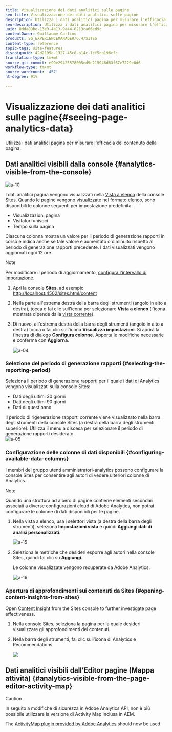 ```yaml
---
title: Visualizzazione dei dati analitici sulle pagine
seo-title: Visualizzazione dei dati analitici sulle pagine
description: Utilizza i dati analitici pagina per misurare l'efficacia del contenuto della pagina
seo-description: Utilizza i dati analitici pagina per misurare l'efficacia del contenuto della pagina
uuid: 8dda89be-13e3-4a13-9a44-0213ca66ed9c
contentOwner: Guillaume Carlino
products: SG_EXPERIENCEMANAGER/6.4/SITES
content-type: reference
topic-tags: site-features
discoiquuid: 42d2195a-1327-45c0-a14c-1cf5ca196cfc
translation-type: tm+mt
source-git-commit: e99e29425578005ed9d215946d63f67e7229e8d6
workflow-type: tm+mt
source-wordcount: '457'
ht-degree: 91%

---
```



# Visualizzazione dei dati analitici sulle pagine{#seeing-page-analytics-data}

Utilizza i dati analitici pagina per misurare l&#39;efficacia del contenuto della pagina.

## Dati analitici visibili dalla console {#analytics-visible-from-the-console}

![a-10](assets/aa-10.png)

I dati analitici pagina vengono visualizzati nella [Vista a elenco](/help/sites-authoring/basic-handling.md#list-view) della console Sites. Quando le pagine vengono visualizzate nel formato elenco, sono disponibili le colonne seguenti per impostazione predefinita:

* Visualizzazioni pagina
* Visitatori univoci
* Tempo sulla pagina

Ciascuna colonna mostra un valore per il periodo di generazione rapporti in corso e indica anche se tale valore è aumentato o diminuito rispetto al periodo di generazione rapporti precedente. I dati visualizzati vengono aggiornati ogni 12 ore.

>[!NOTE]
>
>Per modificare il periodo di aggiornamento, [configura l&#39;intervallo di importazione](/help/sites-administering/adobeanalytics-connect.md#configuring-the-import-interval).

1. Apri la console **Sites**, ad esempio [http://localhost:4502/sites.html/content](http://localhost:4502/sites.html/content)
1. Nella parte all&#39;estrema destra della barra degli strumenti (angolo in alto a destra), tocca o fai clic sull&#39;icona per selezionare **Vista a elenco** (l&#39;icona mostrata dipende dalla [vista corrente](/help/sites-authoring/basic-handling.md#viewing-and-selecting-resources)).

1. Di nuovo, all&#39;estrema destra della barra degli strumenti (angolo in alto a destra) tocca o fai clic sull&#39;icona **Visualizza impostazioni**. Si aprirà la finestra di dialogo **Configura colonne**. Apporta le modifiche necessarie e conferma con **Aggiorna**.

   ![a-04](assets/aa-04.png)

### Selezione del periodo di generazione rapporti {#selecting-the-reporting-period}

Seleziona il periodo di generazione rapporti per il quale i dati di Analytics vengono visualizzati sulla console Sites:

* Dati degli ultimi 30 giorni
* Dati degli ultimi 90 giorni
* Dati di quest&#39;anno

Il periodo di rigenerazione rapporti corrente viene visualizzato nella barra degli strumenti della console Sites (a destra della barra degli strumenti superiore). Utilizza il menu a discesa per selezionare il periodo di generazione rapporti desiderato.\
![a-05](assets/aa-05.png)

### Configurazione delle colonne di dati disponibili {#configuring-available-data-columns}

I membri del gruppo utenti amministratori-analytics possono configurare la console Sites per consentire agli autori di vedere ulteriori colonne di Analytics.

>[!NOTE]
>
>Quando una struttura ad albero di pagine contiene elementi secondari associati a diverse configurazioni cloud di Adobe Analytics, non potrai configurare le colonne di dati disponibili per le pagine.

1. Nella vista a elenco, usa i selettori vista (a destra della barra degli strumenti), seleziona **Impostazioni vista** e quindi **Aggiungi dati di analisi personalizzati**.

   ![a-15](assets/aa-15.png)

1. Seleziona le metriche che desideri esporre agli autori nella console Sites, quindi fai clic su **Aggiungi**.

   Le colonne visualizzate vengono recuperate da  Adobe Analytics.

   ![a-16](assets/aa-16.png)

### Apertura di approfondimenti sui contenuti da Sites {#opening-content-insights-from-sites}

Open [Content Insight](/help/sites-authoring/content-insights.md) from the Sites console to further investigate page effectiveness.

1. Nella console Sites, seleziona la pagina per la quale desideri visualizzare gli approfondimenti dei contenuti.
1. Nella barra degli strumenti, fai clic sull’icona di Analytics e Recommendations.

   ![](do-not-localize/chlimage_1-16.png)

## Dati analitici visibili dall’Editor pagine (Mappa attività) {#analytics-visible-from-the-page-editor-activity-map}

>[!CAUTION]
>
>In seguito a modifiche di sicurezza in Adobe Analytics API, non è più possibile utilizzare la versione di Activity Map inclusa in AEM.
>
>The [ActivityMap plugin provided by Adobe Analytics](https://docs.adobe.com/content/help/it/IT/analytics/analyze/activity-map/getting-started/get-started-users/activitymap-install.html) should now be used.
